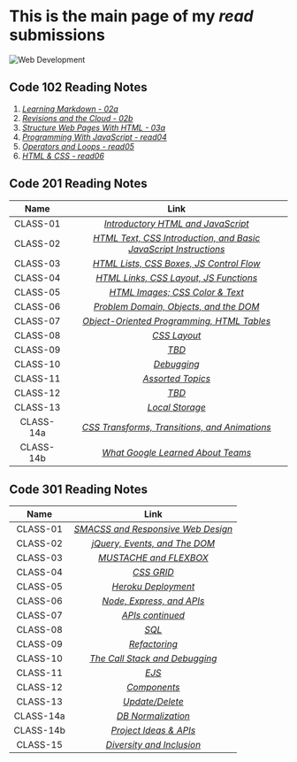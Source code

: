 # **This is the main page of my *read* submissions**

![Web Development](https://image.freepik.com/free-vector/modern-web-design-concept-with-flat-design_23-2147856748.jpg)

## Code 102 Reading Notes

1. [_Learning Markdown - 02a_](102/02a.md)
1. [_Revisions and the Cloud - 02b_](102/02b.md)
1. [_Structure Web Pages With HTML - 03a_](102/03a.md)
1. [_Programming With JavaScript - read04_](102/read04.md)
1. [_Operators and Loops - read05_](102/read05.md)
1. [_HTML & CSS - read06_](102/read06.md)

## Code 201 Reading Notes

| Name         | Link                                                                                |
|    :----:    |                                      :----:                                         |
| CLASS-01     | [_Introductory HTML and JavaScript_](201/class-01.md)                               |
| CLASS-02     | [_HTML Text, CSS Introduction, and Basic JavaScript Instructions_](201/class-02.md) |
| CLASS-03     | [_HTML Lists, CSS Boxes, JS Control Flow_](201/class-03.md)                         |
| CLASS-04     | [_HTML Links, CSS Layout, JS Functions_](201/class-04.md)                           |
| CLASS-05     | [_HTML Images; CSS Color & Text_](201/class-05.md)                                  |
| CLASS-06     | [_Problem Domain, Objects, and the DOM_](201/class-06.md)                           |
| CLASS-07     | [_Object-Oriented Programming, HTML Tables_](201/class-07.md)                       |
| CLASS-08     | [_CSS Layout_](201/class-08.md)                                                     |
| CLASS-09     | [_TBD_](201/read09.md)                                                              |
| CLASS-10     | [_Debugging_](201/class-10.md)                                                      |
| CLASS-11     | [_Assorted Topics_](201/class-11.md)                                                |
| CLASS-12     | [_TBD_](201/read12.md)                                                              |
| CLASS-13     | [_Local Storage_](201/class-13.md)                                                  |
| CLASS-14a    | [_CSS Transforms, Transitions, and Animations_](201/class-14a.md)                   |
| CLASS-14b    | [_What Google Learned About Teams_](201/class-14b.md)                               |


## Code 301 Reading Notes

| Name         | Link                                                                                |
|    :----:    |                                      :----:                                         |
| CLASS-01     | [_SMACSS and Responsive Web Design_](301/class-01.md)                               |
| CLASS-02     | [_jQuery, Events, and The DOM_](301/class-02.md)                                    |
| CLASS-03     | [_MUSTACHE and FLEXBOX_](301/class-03.md)                                           |
| CLASS-04     | [_CSS GRID_](301/class-04.md)                                                       |
| CLASS-05     | [_Heroku Deployment_](301/class-05.md)                                              |
| CLASS-06     | [_Node, Express, and APIs_](301/class-06.md)                                        |
| CLASS-07     | [_APIs continued_](301/class-07.md)                                                 |
| CLASS-08     | [_SQL_](301/class-08.md)                                                            |
| CLASS-09     | [_Refactoring_](301/class-09.md)                                                    |
| CLASS-10     | [_The Call Stack and Debugging_](301/class-10.md)                                   |
| CLASS-11     | [_EJS_](301/class-11.md)                                                            |
| CLASS-12     | [_Components_](301/class-12.md)                                                     |
| CLASS-13     | [_Update/Delete_](301/class-13.md)                                                  |
| CLASS-14a    | [_DB Normalization_](301/class-14a.md)                                              |
| CLASS-14b    | [_Project Ideas & APIs_](301/class-14b.md)                                          |
| CLASS-15     | [_Diversity and Inclusion_](301/class-15.md)                                        |
